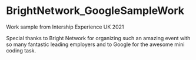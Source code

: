 # BrightNetwork_GoogleSampleWork

Work sample from Intership Experience UK 2021

Special thanks to Bright Network for organizing such an amazing event with so many fantastic leading employers and to Google for the awesome mini coding task.


